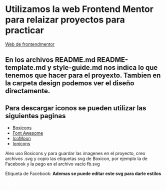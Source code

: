 # Utilizamos la web Frontend Mentor para relaizar proyectos para practicar

[Web de frontendmentor](https://www.frontendmentor.io/)

## En los archivos README.md README-template.md y style-guide.md nos indica lo que tenemos que hacer para el proyexto. Tambien en la carpeta design podemos ver el diseño directamente. 

## Para descargar iconos se pueden utilizar las siguientes paginas 


- [Boxicons](https://boxicons.com/)
- [Font Awesome](https://fontawesome.com/)
- [IcoMoon](https://icomoon.io/)
- [Ionicons](https://ionicons.com/)


Alex uso Boxicons y para guardar las imagenes en el proyecto, creo archivos .svg y copio las etiquetas svg de Boxicon, por ejemplo la de Facebook y la pego en el archivo vacio fb.svg

Etiqueta de Facebook:
**Ademas se puede editar este svg para darle estilos**

<svg xmlns="http://www.w3.org/2000/svg" width="24" height="24" style="fill:#fff;transform: ;msFilter:;"><path d="M13.397 20.997v-8.196h2.765l.411-3.209h-3.176V7.548c0-.926.258-1.56 1.587-1.56h1.684V3.127A22.336 22.336 0 0 0 14.201 3c-2.444 0-4.122 1.492-4.122 4.231v2.355H7.332v3.209h2.753v8.202h3.312z"></path></svg>